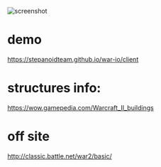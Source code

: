 ![screenshot](https://repository-images.githubusercontent.com/194156746/d3377180-b927-11e9-8fd5-27cd09ace3e6)
# demo

https://stepanoidteam.github.io/war-io/client

# structures info:

https://wow.gamepedia.com/Warcraft_II_buildings

# off site

http://classic.battle.net/war2/basic/

